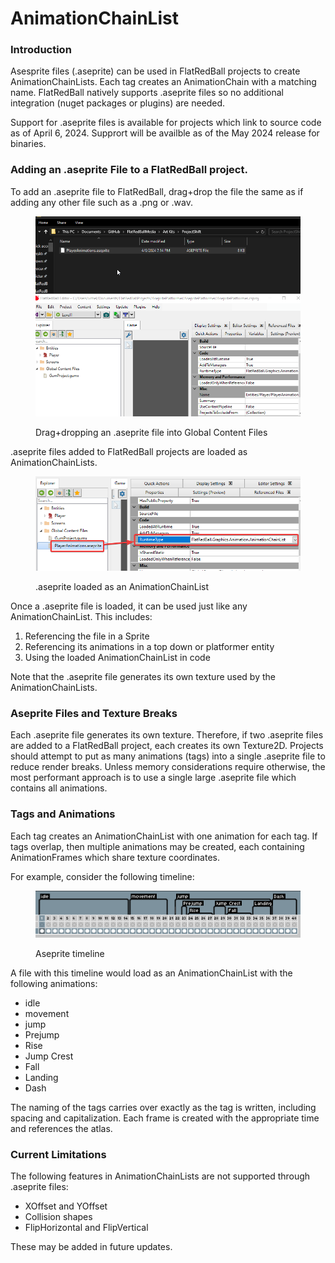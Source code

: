 # AnimationChainList

### Introduction

Asesprite files (.aseprite) can be used in FlatRedBall projects to create AnimationChainLists. Each tag creates an AnimationChain with a matching name. FlatRedBall natively supports .aseprite files so no additional integration (nuget packages or plugins) are needed.

Support for .aseprite files is available for projects which link to source code as of April 6, 2024. Supprort will be availble as of the May 2024 release for binaries.

### Adding an .aseprite File to a FlatRedBall project.

To add an .aseprite file to FlatRedBall, drag+drop the file the same as if adding any other file such as a .png or .wav.

<figure><img src="../.gitbook/assets/06_19 39 19.gif" alt=""><figcaption><p>Drag+dropping an .aseprite file into Global Content Files</p></figcaption></figure>

.aseprite files added to FlatRedBall projects are loaded as AnimationChainLists.

<figure><img src="../.gitbook/assets/image (110).png" alt=""><figcaption><p>.aseprite loaded as an AnimationChainList</p></figcaption></figure>

Once a .aseprite file is loaded, it can be used just like any AnimationChainList. This includes:

1. Referencing the file in a Sprite
2. Referencing its animations in a top down or platformer entity
3. Using the loaded AnimationChainList in code

Note that the .aseprite file generates its own texture used by the AnimationChainLists.

### Aseprite Files and Texture Breaks

Each .aseprite file generates its own texture. Therefore, if two .aseprite files are added to a FlatRedBall project, each creates its own Texture2D. Projects should attempt to put as many animations (tags) into a single .aseprite file to reduce render breaks. Unless memory considerations require otherwise, the most performant approach is to use a single large .aseprite file which contains all animations.

### Tags and Animations

Each tag creates an AnimationChainList with one animation for each tag. If tags overlap, then multiple animations may be created, each containing AnimationFrames which share texture coordinates.

For example, consider the following timeline:

<figure><img src="../.gitbook/assets/image (111).png" alt=""><figcaption><p>Aseprite timeline</p></figcaption></figure>

A file with this timeline would load as an AnimationChainList with the following animations:

* idle
* movement
* jump
* Prejump
* Rise
* Jump Crest
* Fall
* Landing
* Dash

The naming of the tags carries over exactly as the tag is written, including spacing and capitalization. Each frame is created with the appropriate time and references the atlas.

### Current Limitations

The following features in AnimationChainLists are not supported through .aseprite files:

* XOffset and YOffset
* Collision shapes
* FlipHorizontal and FlipVertical

These may be added in future updates.
